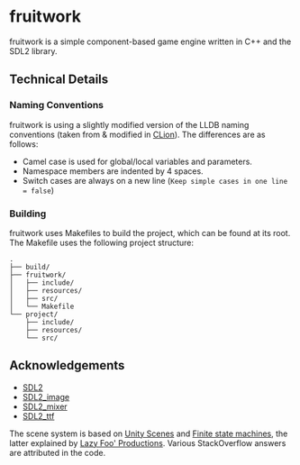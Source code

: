 # fruitwork

fruitwork is a simple component-based game engine written in C++ and the SDL2 library.

## Technical Details
### Naming Conventions
fruitwork is using a slightly modified version of the LLDB naming conventions (taken from & modified in [CLion](https://www.jetbrains.com/clion/)). The differences are as follows:
- Camel case is used for global/local variables and parameters.
- Namespace members are indented by 4 spaces.
- Switch cases are always on a new line (`Keep simple cases in one line = false`)

### Building
fruitwork uses Makefiles to build the project, which can be found at its root. The Makefile uses the following project structure:
```
.
├── build/
├── fruitwork/
│   ├── include/
│   ├── resources/
│   ├── src/
│   └── Makefile
└── project/
    ├── include/
    ├── resources/
    └── src/
```

## Acknowledgements

- [SDL2](https://www.libsdl.org/)
- [SDL2_image](https://www.libsdl.org/projects/SDL_image/)
- [SDL2_mixer](https://www.libsdl.org/projects/SDL_mixer/)
- [SDL2_ttf](https://www.libsdl.org/projects/SDL_ttf/)

The scene system is based on [Unity Scenes](https://docs.unity3d.com/Manual/CreatingScenes.html) and [Finite state machines](https://en.wikipedia.org/wiki/Finite-state_machine), the latter explained by [Lazy Foo' Productions](http://lazyfoo.net/articles/article06/index.php). Various StackOverflow answers are attributed in the code.